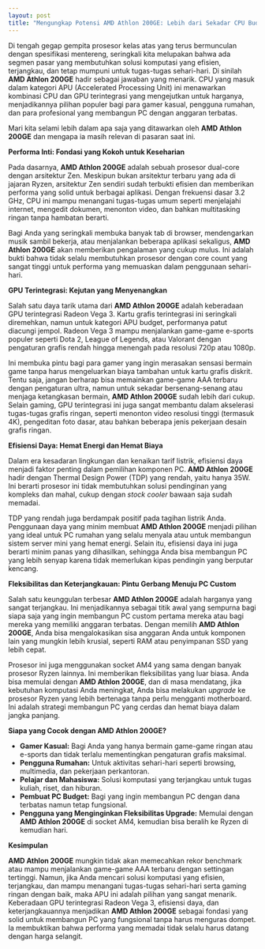 ```yaml
---
layout: post
title: "Mengungkap Potensi AMD Athlon 200GE: Lebih dari Sekadar CPU Budget"
---
```


Di tengah gegap gempita prosesor kelas atas yang terus bermunculan dengan spesifikasi mentereng, seringkali kita melupakan bahwa ada segmen pasar yang membutuhkan solusi komputasi yang efisien, terjangkau, dan tetap mumpuni untuk tugas-tugas sehari-hari. Di sinilah **AMD Athlon 200GE** hadir sebagai jawaban yang menarik. CPU yang masuk dalam kategori APU (Accelerated Processing Unit) ini menawarkan kombinasi CPU dan GPU terintegrasi yang mengejutkan untuk harganya, menjadikannya pilihan populer bagi para gamer kasual, pengguna rumahan, dan para profesional yang membangun PC dengan anggaran terbatas.

Mari kita selami lebih dalam apa saja yang ditawarkan oleh **AMD Athlon 200GE** dan mengapa ia masih relevan di pasaran saat ini.

**Performa Inti: Fondasi yang Kokoh untuk Keseharian**

Pada dasarnya, **AMD Athlon 200GE** adalah sebuah prosesor dual-core dengan arsitektur Zen. Meskipun bukan arsitektur terbaru yang ada di jajaran Ryzen, arsitektur Zen sendiri sudah terbukti efisien dan memberikan performa yang solid untuk berbagai aplikasi. Dengan frekuensi dasar 3.2 GHz, CPU ini mampu menangani tugas-tugas umum seperti menjelajahi internet, mengedit dokumen, menonton video, dan bahkan multitasking ringan tanpa hambatan berarti.

Bagi Anda yang seringkali membuka banyak tab di browser, mendengarkan musik sambil bekerja, atau menjalankan beberapa aplikasi sekaligus, **AMD Athlon 200GE** akan memberikan pengalaman yang cukup mulus. Ini adalah bukti bahwa tidak selalu membutuhkan prosesor dengan core count yang sangat tinggi untuk performa yang memuaskan dalam penggunaan sehari-hari.

**GPU Terintegrasi: Kejutan yang Menyenangkan**

Salah satu daya tarik utama dari **AMD Athlon 200GE** adalah keberadaan GPU terintegrasi Radeon Vega 3. Kartu grafis terintegrasi ini seringkali diremehkan, namun untuk kategori APU budget, performanya patut diacungi jempol. Radeon Vega 3 mampu menjalankan game-game e-sports populer seperti Dota 2, League of Legends, atau Valorant dengan pengaturan grafis rendah hingga menengah pada resolusi 720p atau 1080p.

Ini membuka pintu bagi para gamer yang ingin merasakan sensasi bermain game tanpa harus mengeluarkan biaya tambahan untuk kartu grafis diskrit. Tentu saja, jangan berharap bisa memainkan game-game AAA terbaru dengan pengaturan ultra, namun untuk sekadar bersenang-senang atau menjaga ketangkasan bermain, **AMD Athlon 200GE** sudah lebih dari cukup. Selain gaming, GPU terintegrasi ini juga sangat membantu dalam akselerasi tugas-tugas grafis ringan, seperti menonton video resolusi tinggi (termasuk 4K), pengeditan foto dasar, atau bahkan beberapa jenis pekerjaan desain grafis ringan.

**Efisiensi Daya: Hemat Energi dan Hemat Biaya**

Dalam era kesadaran lingkungan dan kenaikan tarif listrik, efisiensi daya menjadi faktor penting dalam pemilihan komponen PC. **AMD Athlon 200GE** hadir dengan Thermal Design Power (TDP) yang rendah, yaitu hanya 35W. Ini berarti prosesor ini tidak membutuhkan solusi pendinginan yang kompleks dan mahal, cukup dengan *stock cooler* bawaan saja sudah memadai.

TDP yang rendah juga berdampak positif pada tagihan listrik Anda. Penggunaan daya yang minim membuat **AMD Athlon 200GE** menjadi pilihan yang ideal untuk PC rumahan yang selalu menyala atau untuk membangun sistem server mini yang hemat energi. Selain itu, efisiensi daya ini juga berarti minim panas yang dihasilkan, sehingga Anda bisa membangun PC yang lebih senyap karena tidak memerlukan kipas pendingin yang berputar kencang.

**Fleksibilitas dan Keterjangkauan: Pintu Gerbang Menuju PC Custom**

Salah satu keunggulan terbesar **AMD Athlon 200GE** adalah harganya yang sangat terjangkau. Ini menjadikannya sebagai titik awal yang sempurna bagi siapa saja yang ingin membangun PC custom pertama mereka atau bagi mereka yang memiliki anggaran terbatas. Dengan memilih **AMD Athlon 200GE**, Anda bisa mengalokasikan sisa anggaran Anda untuk komponen lain yang mungkin lebih krusial, seperti RAM atau penyimpanan SSD yang lebih cepat.

Prosesor ini juga menggunakan socket AM4 yang sama dengan banyak prosesor Ryzen lainnya. Ini memberikan fleksibilitas yang luar biasa. Anda bisa memulai dengan **AMD Athlon 200GE**, dan di masa mendatang, jika kebutuhan komputasi Anda meningkat, Anda bisa melakukan *upgrade* ke prosesor Ryzen yang lebih bertenaga tanpa perlu mengganti motherboard. Ini adalah strategi membangun PC yang cerdas dan hemat biaya dalam jangka panjang.

**Siapa yang Cocok dengan AMD Athlon 200GE?**

*   **Gamer Kasual:** Bagi Anda yang hanya bermain game-game ringan atau e-sports dan tidak terlalu mementingkan pengaturan grafis maksimal.
*   **Pengguna Rumahan:** Untuk aktivitas sehari-hari seperti browsing, multimedia, dan pekerjaan perkantoran.
*   **Pelajar dan Mahasiswa:** Solusi komputasi yang terjangkau untuk tugas kuliah, riset, dan hiburan.
*   **Pembuat PC Budget:** Bagi yang ingin membangun PC dengan dana terbatas namun tetap fungsional.
*   **Pengguna yang Menginginkan Fleksibilitas Upgrade:** Memulai dengan **AMD Athlon 200GE** di socket AM4, kemudian bisa beralih ke Ryzen di kemudian hari.

**Kesimpulan**

**AMD Athlon 200GE** mungkin tidak akan memecahkan rekor benchmark atau mampu menjalankan game-game AAA terbaru dengan settingan tertinggi. Namun, jika Anda mencari solusi komputasi yang efisien, terjangkau, dan mampu menangani tugas-tugas sehari-hari serta gaming ringan dengan baik, maka APU ini adalah pilihan yang sangat menarik. Keberadaan GPU terintegrasi Radeon Vega 3, efisiensi daya, dan keterjangkauannya menjadikan **AMD Athlon 200GE** sebagai fondasi yang solid untuk membangun PC yang fungsional tanpa harus menguras dompet. Ia membuktikan bahwa performa yang memadai tidak selalu harus datang dengan harga selangit.
